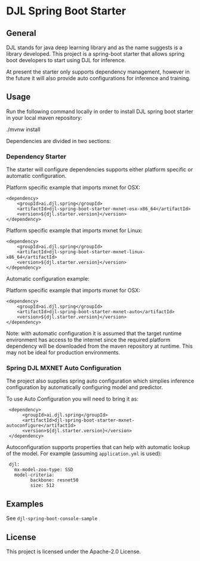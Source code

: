 # DJL Spring Boot Starter

## General

DJL stands for java deep learning library and as the name suggests is a library developed.
This project is a spring-boot starter that allows spring boot developers to start using DJL for inference.

At present the starter only supports dependency management, however in the future it will also provide auto configurations for inference and training.

## Usage

Run the following command locally in order to install DJL spring boot starter in your local maven repository:

  ./mvnw install

Dependencies are divided in two sections:

### Dependency Starter  

The starter will configure dependencies supports either platform specific or automatic configuration.

Platform specific example that imports mxnet for OSX:

    <dependency>
        <groupId>ai.djl.spring</groupId>
        <artifactId>djl-spring-boot-starter-mxnet-osx-x86_64</artifactId>
        <version>${djl.starter.version}</version>
    </dependency>

Platform specific example that imports mxnet for Linux:

    <dependency>
        <groupId>ai.djl.spring</groupId>
        <artifactId>djl-spring-boot-starter-mxnet-linux-x86_64</artifactId>
        <version>${djl.starter.version}</version>
    </dependency>

Automatic configuration example:

Platform specific example that imports mxnet for OSX:

    <dependency>
        <groupId>ai.djl.spring</groupId>
        <artifactId>djl-spring-boot-starter-mxnet-auto</artifactId>
        <version>${djl.starter.version}</version>
    </dependency>

Note: with automatic configuration it is assumed that the target runtime environment has access to the internet since
the required platform dependency will be downloaded from the maven repository at runtime.  This may not be ideal for production environments. 

### Spring DJL MXNET Auto Configuration

The project also supplies spring auto configuration which simplies inference configuration by automatically
configuring model and predictor. 

To use Auto Configuration you will need to bring it as:
     
     <dependency>
          <groupId>ai.djl.spring</groupId>
          <artifactId>djl-spring-boot-starter-mxnet-autoconfigure</artifactId>
          <version>${djl.starter.version}</version>
     </dependency>
 
 Autoconfiguration supports properties that can help with automatic lookup of the model.
 For example (assuming `application.yml` is used):
 
     djl:
       mx-model-zoo-type: SSD
       model-criteria:
             backbone: resnet50
             size: 512
 

## Examples

See `djl-spring-boot-console-sample`
<Reference to examples repo here>

## License
This project is licensed under the Apache-2.0 License.

